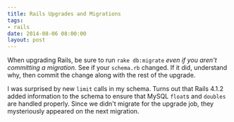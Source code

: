 ```yaml
---
title: Rails Upgrades and Migrations 
tags:
- rails
date: 2014-08-06 08:00:00
layout: post
---
```


When upgrading Rails, be sure to run `rake db:migrate` *even if you aren't committing a migration.* See if your `schema.rb` changed.  If it did, understand why, then commit the change along with the rest of the upgrade.

I was surprised by new `limit` calls in my schema.  Turns out that Rails 4.1.2 added information to the schema to ensure that MySQL `float`s and `doubles` are handled properly.  Since we didn't migrate for the upgrade job, they mysteriously appeared on the next migration.